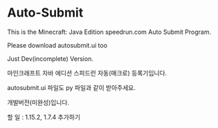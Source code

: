 # Auto-Submit

This is the Minecraft: Java Edition speedrun.com Auto Submit Program.

Please download autosubmit.ui too

Just Dev(incomplete) Version.

마인크래프트 자바 에디션 스피드런 자동(매크로) 등록기입니다.

autosubmit.ui 파일도 py 파일과 같이 받아주세요.

개발버전(미완성)입니다.





할 일 : 1.15.2, 1.7.4 추가하기
